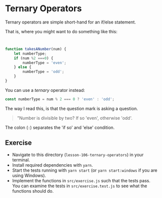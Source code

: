 # Ternary Operators

Ternary operators are simple short-hand for an if/else statement. 

That is, where you might want to do something like this: 


```javascript


function takesANumber(num) {
    let numberType; 
    if (num %2 ===0) {
        numberType = 'even'; 
    } else {
        numberType = 'odd'; 
    }
}

```

You can use a _ternary_ operator instead: 


```javascript
const numberType = num % 2 === 0 ? 'even' : 'odd'; 
```

The way I read this, is that the question mark is asking a question. 

> "Number is divisible by two? If so 'even', otherwise 'odd'. 

The colon (`:`) separates the 'if so' and 'else' condition. 


## Exercise 

- Navigate to this directory (`lesson-106-ternary-operators`) in your terminal. 
- Install required dependencies with `yarn`.
- Start the tests running with `yarn start` (or `yarn start:windows` if you are using Windows). 
- Implement the functions in `src/exercise.js` such that the tests pass. You can examine the tests  in `src/exercise.test.js` to see what the functions should do. 


 

